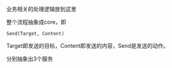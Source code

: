 业务相关的处理逻辑放到这里

整个流程抽象成core，即

```
Send(Target, Content)
```

Target即发送的目标，Content即发送的内容，Send是发送的动作。

分别抽象出3个服务
